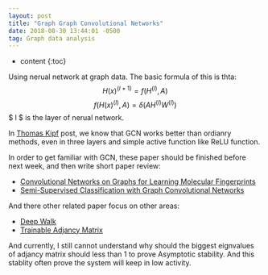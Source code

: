 ```yaml
---
layout: post
title: "Graph Graph Convolutional Networks"
date: 2018-08-30 13:44:01 -0500
tag: Graph data analysis
---
```

* content
{:toc}

Using nerual network at graph data.
The basic formula of this is thta:
    $$ H(x)^{(l+1)} = f(H^{(l)},A) $$
    $$ f(H(x)^{(l)},A) = \delta(AH^{(l)}W^{(l)}) $$
$ l $ is the layer of nerual network.

In [Thomas Kipf](https://tkipf.github.io/graph-convolutional-networks/) post, we
know that GCN works better than ordianry methods, even in three layers and
simple active function like ReLU function.

In order to get familiar with GCN, these paper should be finished before next
week, and then write short paper review:
- [Convolutional Networks on Graphs for Learning Molecular Fingerprints](http://papers.nips.cc/paper/5954-convolutional-networks-on-graphs-for-learning-molecular-fingerprints.pdf)
- [Semi-Supervised Classification with Graph Convolutional Networks](https://arxiv.org/pdf/1609.02907.pdf)

And there other related paper focus on other areas:
- [Deep Walk](https://arxiv.org/pdf/1403.6652.pdf)
- [Trainable Adjancy Matrix](https://arxiv.org/pdf/1611.08402.pdf)

And currently, I still cannot understand why should the biggest eignvalues of
adjancy matrix should less than 1 to prove Asymptotic stability. And this
stablity often prove the system will keep in low activity. 

